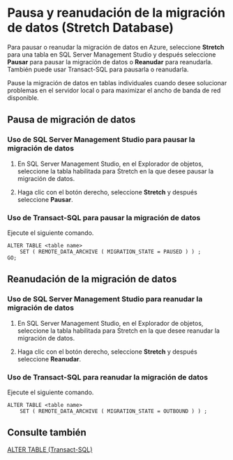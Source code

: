 <properties
	pageTitle="Pausa y reanudación de la migración de datos (Stretch Database) | Microsoft Azure"
	description="Aprenda a pausar o reanudar la migración de datos en Azure."
	services="sql-server-stretch-database"
	documentationCenter=""
	authors="douglasl"
	manager="jhubbard"
	editor="monicar"/>

<tags
	ms.service="sql-server-stretch-database"
	ms.workload="data-management"
	ms.tgt_pltfrm="na"
	ms.devlang="na"
	ms.topic="article"
	ms.date="02/26/2016"
	ms.author="douglasl"/>

# Pausa y reanudación de la migración de datos (Stretch Database)

Para pausar o reanudar la migración de datos en Azure, seleccione **Stretch** para una tabla en SQL Server Management Studio y después seleccione **Pausar** para pausar la migración de datos o **Reanudar** para reanudarla. También puede usar Transact-SQL para pausarla o reanudarla.

Pause la migración de datos en tablas individuales cuando desee solucionar problemas en el servidor local o para maximizar el ancho de banda de red disponible.

## Pausa de migración de datos

### Uso de SQL Server Management Studio para pausar la migración de datos

1.  En SQL Server Management Studio, en el Explorador de objetos, seleccione la tabla habilitada para Stretch en la que desee pausar la migración de datos.

2.  Haga clic con el botón derecho, seleccione **Stretch** y después seleccione **Pausar**.

### Uso de Transact-SQL para pausar la migración de datos
Ejecute el siguiente comando.

```tsql
ALTER TABLE <table name>
    SET ( REMOTE_DATA_ARCHIVE ( MIGRATION_STATE = PAUSED ) ) ;
GO;
```

## Reanudación de la migración de datos

### Uso de SQL Server Management Studio para reanudar la migración de datos

1.  En SQL Server Management Studio, en el Explorador de objetos, seleccione la tabla habilitada para Stretch en la que desee reanudar la migración de datos.

2.  Haga clic con el botón derecho, seleccione **Stretch** y después seleccione **Reanudar**.

### Uso de Transact-SQL para reanudar la migración de datos
Ejecute el siguiente comando.

```tsql
ALTER TABLE <table name>
    SET ( REMOTE_DATA_ARCHIVE ( MIGRATION_STATE = OUTBOUND ) ) ;
```

## Consulte también
[ALTER TABLE (Transact-SQL)](https://msdn.microsoft.com/library/ms190273.aspx)

<!---HONumber=AcomDC_0302_2016-->
